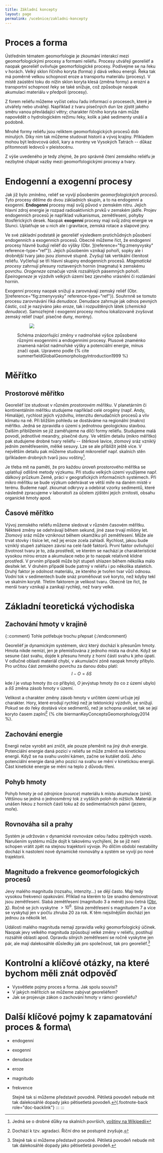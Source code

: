 ```yaml
---
title: Základní koncepty
layout: page
permalink: /ucebnice/zakladni-koncepty
---
```


# Proces a forma

Ústředním tématem geomorfologie je zkoumání interakcí mezi geomorfologickými procesy a formami reliéfu. Procesy utvářejí georeliéf a naopak georeliéf ovlivňuje geomorfologické procesy. Podívejme se na řeku v horách. Velký sklon říčního koryta (forma) jí dává velkou energii. Řeka tak má poměrně velkou schopnost eroze a transportu materiálu (procesy). V místě zaústění toku do nížin sklon koryta klesá (změna formy) a erozní a transportní schopnost řeky se také snižuje, což způsobuje naopak akumulaci materiálu v předpolí (procesy).

Z forem reliéfu můžeme vyčíst celou řadu informací o procesech, které je utvářely nebo utvářejí. Například z tvaru písečných dun lze zjistit jakého směru vanou převládající větry; charakter říčního koryta nám může napovědět o hydrologickém režimu řeky, kolik a jaké sedimenty unáší a podobně.

Mnohé formy reliéfu jsou reliktem geomorfologických procesů dob minulých. Díky nim tak můžeme studovat historii a vývoj krajiny. Příkladem mohou být ledovcová údolí, kary a morény ve Vysokých Tatrách -- důkaz přítomnosti ledovců v pleistocénu.

Z výše uvedeného je tedy zřejmé, že pro správně čtení zemského reliéfu je nezbytné chápat vazby mezi geomorfologickými procesy a tvary.

# Endogenní a exogenní procesy

Jak již bylo zmíněno, reliéf se vyvíjí působením *geomorfologických procesů*. Tyto procesy dělíme do dvou základních skupin, a to na endogenní a exogenní. **Endogenní** procesy mají svůj původ v zemském nitru. Jejich hlavní zdroj energie je rozpad radioaktivních prvků v zemském jádře. Projev endogenních procesů je například vulkanismus, zemětřesení, pohyby litosférických desek. Naopak **exogenní** procesy mají svůj zdroj energie ve Slunci. Uplatňuje se u nich ale i gravitace, zemská rotace a slapové jevy.

Ve své základní podstatě je georeliéf výsledkem protichůdných působení endogenních a exogenních procesů. Obecně můžeme říct, že endogenní procesy hlavně budují reliéf do výšky (Obr. [1](#fig:zmenyvysky){reference="fig:zmenyvysky" reference-type="ref"}). Jejich působením vznikají pohoří, sopky ale i drobnější tvary jako jsou zlomové stupně. Zvyšují tak vertikální členitost reliéfu. Vyčleňují se tři hlavní skupiny endogenních procesů. *Magmatické procesy* zahrnují přesuny roztavených hornin (magmatu) k zemskému povrchu. *Orogeneze* označuje vznik rozsáhlých pásemných pohoří. *Epeirogeneze* je výzdvih velkých území bez zjevného vrásnění či rozlámání hornin.

Exogenní procesy naopak snižují a zarovnávají zemský reliéf (Obr. [1](#fig:zmenyvysky){reference="fig:zmenyvysky" reference-type="ref"}). Souhrnně se tomuto procesu zarovnávání říká *denudace*. Denudace zahrnuje jak odnos pevných částic, což je nazýváno jako *eroze*, tak i rozpuštěných látek (*chemická denudace*). Samozřejmě i exogenní procesy mohou lokalizovaně zvyšovat zemský reliéf (např. písečné duny, morény).

<figure id="fig:zmenyvysky">
<figure>
<img src="obrazky/zakl_konc/zmeny_vysky.png"/>
</figure>
<figcaption>Schéma znázorňující změny v nadmořské výšce způsobené různými exogenními a endogenními procesy. Plusové znaménko znamená nárůst nadmořské výšky a potenciální energie, mínus značí opak. Upraveno podle {% cite summerfieldGlobalGeomorphologyIntroduction1999 %}
</figcaption>
</figure>

# Měřítko

## Prostorové měřítko

Georeliéf lze studovat v různém *prostorovém měřítku*. V planetárním či kontinentálním měřítku studujeme například celé orogény (např. Andy, Himaláje), rychlost jejich výzdvihu, intenzitu denudačních procesů a vliv klimatu na ně. Při bližším pohledu se dostáváme na regionální (makro) měřítko. Jedná se zpravidla o území s jednotnou geologickou stavbou. Dalším přiblížením se již zaměřujeme na dílčí formy reliéfu. Studujeme malá povodí, jednotlivé meandry, písečné duny. Ve větším detailu (mikro měřítko) pak studujeme drobné tvary reliéfu -- štěrkové lavice, zlomový sráz vzniklý jedním zemětřesením, mělké sesuvy. Lze se ale přiblížit ještě více. V největším detailu pak můžeme studovat mikroreliéf např. skalních stěn (příkladem drobných tvarů jsou voštiny[^1].

[^1]: Jedná se o drobné důlky na skalních površích, [voštiny na Wikipedii](https://cs.wikipedia.org/wiki/Vo%C5%A1tina_(geomorfologick%C3%BD_jev))

Je třeba mít na paměti, že pro každou úroveň prostorového měřítka se uplatňují odlišné metody výzkumu. Při studiu velkých území využijeme např. dálkový průzkum Země, práci v geografických informačních systémech. Při mikro měřítku se bude výzkum odehrávat ve větší míře na daném místě v terénu. Budeme např. zkoumat odkryvy a odebírat vzorky sedimentů, které následně zpracujeme v laboratoři za účelem zjištění jejich zrnitosti, obsahu organické hmoty apod.

## Časové měřítko

Vývoj zemského reliéfu můžeme sledovat v různém časovém měřítku. Některé změny se odehrávají během sekund, jiné zase trvají milióny let. Zlomový sráz může vzniknout během okamžiku při zemětřesení. Může ale trvat stovky i tisíce let, než jej eroze zcela zahladí. Rychlost, jakou bude vzniklý stupeň zahlazen závisí na celé řadě faktorů. První faktor ovlivňující životnost tvaru je to, zda prostředí, ve kterém se nachází je charakteristické vysokou mírou eroze a akumulace nebo je to naopak relativně klidné prostředí. V prvním případě může být stupeň shlazen během několika málo desítek let. V druhém případě bude patrný v reliéfu i po několika staletích. Druhý faktor je odolnost materiálu, ze kterého je tvořen tvar vůči odnosu. Vodní tok v sedimentech bude snáz proměňovat své koryto, než kdyby tekl ve skalním korytě. Třetím faktorem je velikost tvaru. Obecně lze říct, že menší tvary vznikají a zanikají rychleji, než tvary velké.

# Základní teoretická východiska

## Zachování hmoty v krajině

{::comment}
Tohle potřebuje trochu přepsat
{:/endcomment}

Georeliéf je dynamickým systémem, skrz který dochází k přesunům hmoty. Hmota nikde nemizí, jen je přemisťována z jednoho místa na druhé. Když se sesune část svahu, dojde k přesunu hmoty z horní části svahu k jeho úpatí. V odlučné oblasti materiál chybí, v akumulační zóně naopak hmoty přibylo. Pro určitou část zemského povrchu za danou dobu platí: 
$$ I-O= \delta S$$

kde $I$ je vstup hmoty (to co přibylo), $O$ jevýstup hmoty (to co z území ubylo) a $\delta S$ změna zásob hmoty v území.

Velikost a charakter změny zásob hmoty v určitém území určuje její charakter. Hory, které erodují rychleji než je tektonický výzdvih, se snižují. Pokud se do řeky dostává více sedimentů, než je schopna unášet, tak se její koryto časem zaplní[^2] {% cite biermanKeyConceptsGeomorphology2014 %}.

[^2]:Dochází k tzv. agradaci. Říční dno se postupně zvyšuje.

## Zachování energie

Energii nelze vyrobit ani zničit, ale pouze přeměnit na jiný druh energie. Potenciální energie daná pozicí v reliéfu se může změnit na kinetickou energii. Když se na svahu uvolní kámen, začne se kutálet dolů. Jeho potenciální energie daná jeho pozicí na svahu se mění v kinetickou energii. Část kinetické energie se mění na teplo z důvodu tření.

## Pohyb hmoty

Pohyb hmoty je od zdrojnice (*source*) materiálu k místu akumulace (*sink*). Většinou se jedná o jednosměrný tok z vyšších poloh do nižších. Materiál je unášen řekou z horních částí toku až do sedimentačních pánví (jezero, moře).

## Rovnováha sil a prahy

Systém je udržován v dynamické rovnováze celou řadou zpětných vazeb. Narušením systému může dojít k takovému vychýlení, že se již není schopen vrátit zpět na stejnou trajektorii vývoje. Po dílčím období nestability dochází k nastolení nové dynamické rovnováhy a systém se vyvíjí po nové trajektorii.

## Magnitudo a frekvence geomorfologických procesů

Jevy malého magnituda (rozsahu, intenzity...) se dějí často. Mají tedy vysokou frekvenci opakování. Příklad na kterém to lze snadno demonstrovat jsou zemětřesení. Slabá zemětřesení (magnitudo 3 a méně) jsou četná ([Obr. X](fig:frekvence)). Ročně se jich vyskytne $> 10^6$. Silná zemětřesení s magnitudem 7 a více se vyskytují jen v počtu zhruba 20 za rok. K těm nejsilnějším dochází jen jednou za několik let. 

Události malého magnituda nemají zpravidla velký geomorfologický účinek. Naopak jevy velkého magnituda způsobují velké změny v reliéfu, postihují rozsáhlé oblasti apod. Opravdu silných zemětřesení se ročně vyskytne jen pár, ale mají dalekosáhlé důsledky jak pro společnost, tak pro georeliéf.[^3]

[^3]: Stejně tak si můžeme představit povodně. Pětiletá povodeň nebude mít tak dalekosáhlé dopady jako pětisetletá povodeň.

# Kontrolní a klíčové otázky, na které bychom měli znát odpověď
-   Vysvětlete pojmy proces a forma. Jak spolu souvisí?
-   V jakých měřítcích se můžeme zabývat georeliéfem?
-   Jak se projevuje zákon o zachování hmoty v rámci georeliéfu?


# Další klíčové pojmy k zapamatování proces & forma\
- endogenní
-  exogenní
-  denudace 
-  eroze
-  magnitudo 
-  frekvence

    


    Stejně tak si můžeme představit povodně. Pětiletá povodeň nebude mít tak dalekosáhlé dopady jako pětisetletá povodeň.[↩︎](#fnref3){.footnote-back role="doc-backlink"}
    :::
:::
